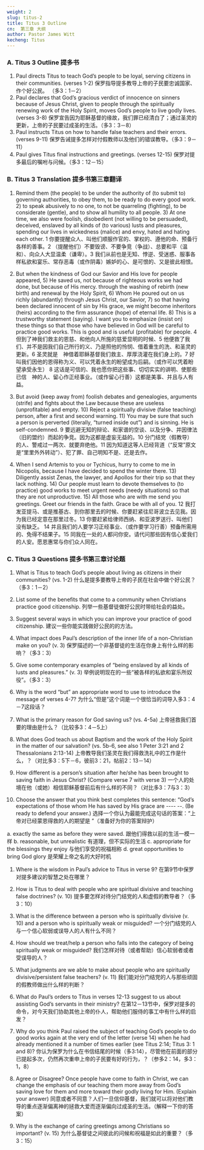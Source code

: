 ```yaml
---
weight: 2
slug: titus-2
title: Titus 3 Outline
cn:  第三章 大纲
author: Pastor James Witt
kecheng: Titus
---
```


### A. Titus 3 Outline 提多书

1.  Paul directs Titus to teach God’s people to be loyal, serving citizens in their communities. (verses 1-2) 保罗指导提多教导上帝的子民要忠诚国家、作个好公民。 （多3：1－2）
2.  Paul declares that God’s gracious verdict of innocence on sinners because of Jesus Christ, given to people through the spiritually renewing work of the Holy Spirit, moves God’s people to live godly lives. (verses 3-8) 保罗宣告因为耶稣基督的缘故，我们罪已经清白了；通过圣灵的更新，上帝的子民要过成圣的生活。（多3：3－8）
3.  Paul instructs Titus on how to handle false teachers and their errors. (verses 9-11) 保罗告诫提多怎样对付假教师以及他们的错误教导。（多3：9－11）
4.  Paul gives Titus final instructions and greetings. (verses 12-15) 保罗对提多最后的嘱咐与问候。（多3：12－15）

### B. Titus 3 Translation 提多书第三章翻译

1) Remind them (the people) to be under the authority of (to submit to) governing authorities, to obey them, to be ready to do every good work. 2) to speak abusively to no one, to not be quarreling (fighting), to be considerate (gentle), and to show all humility to all people. 3) At one time, we also were foolish, disobedient (not willing to be persuaded), deceived, enslaved by all kinds of (to various) lusts and pleasures, spending our lives in wickedness (malice) and envy, hated and hating each other. 1 你要提醒众人、叫他们顺服作官的、掌权的、遵他的命、预备行各样的善事。2 （提醒他们）不要毁谤、不要争竞（争战）、总要和平（温和）、向众人大显温柔（谦卑）。3 我们从前也是无知、悖逆、受迷惑、服事各样私欲和宴乐、常存恶毒（或作阴毒）嫉妒的心、是可恨的、又是彼此相恨。

4) But when the kindness of God our Savior and His love for people appeared, 5) He saved us, not because of righteous works we had done, but because of His mercy. through the washing of rebirth (new birth) and renewal by the Holy Spirit, 6) Whom He poured out on us richly (abundantly) through Jesus Christ, our Savior, 7) so that having been declared innocent of sin by His grace, we might become inheritors (heirs) according to the firm assurance (hope) of eternal life. 8) This is a trustworthy statement (saying). I want you to emphasize (insist on) these things so that those who have believed in God will be careful to practice good works. This is good and is useful (profitable) for people. 4 但到了神我们救主的恩慈、和他向人所施的慈爱显明的时候、5 他便救了我们、并不是因我们自己所行的义、乃是照他的怜悯、借着重生的洗、和圣灵的更新。6 圣灵就是　神借着耶稣基督我们救主、厚厚浇灌在我们身上的。7 好叫我们因他的恩得称为义、可以凭着永生的盼望成为后嗣。（或作可以凭着盼望承受永生） 8 这话是可信的、我也愿你把这些事、切切实实的讲明、使那些已信　神的人、留心作正经事业。（或作留心行善）这都是美事、并且与人有益。

9) But avoid (keep away from) foolish debates and genealogies, arguments (strife) and fights about the Law because these are useless (unprofitable) and empty. 10) Reject a spiritually divisive (false teaching) person, after a first and second warning. 11) You may be sure that such a person is perverted (literally, “turned inside out”) and is sinning. He is self-condemned. 9 要远避无知的辩论、和家谱的空谈、以及分争、并因律法（旧的盟约）而起的争竞。因为这都是虚妄无益的。10 分门结党（假教导）的人、警戒过一两次、就要弃绝他。11 因为知道这等人已经背道（“反常”原文是“里里外外转动”）、犯了罪、自己明知不是、还是去作。

12) When I send Artemis to you or Tychicus, hurry to come to me in Nicopolis, because I have decided to spend the winter there. 13) Diligently assist Zenas, the lawyer, and Apollos for their trip so that they lack nothing. 14) Our people must learn to devote themselves to (to practice) good works to meet urgent needs (needy situations) so that they are not unproductive. 15) All those who are with me send you greetings. Greet our friends in the faith. Grace be with all of you. 12 我打发亚提马、或是推基古、到你那里去的时候、你要赶紧往尼哥波立去见我。因为我已经定意在那里过冬。13 你要赶紧给律师西纳、和亚波罗送行、叫他们没有缺乏。 14 并且我们的人要学习正经事业、（或作要学习行善）预备所需用的、免得不结果子。15 同我在一处的人都问你安。请代问那些因有信心爱我们的人安。愿恩惠常与你们众人同在。

### C. Titus 3 Questions 提多书第三章讨论题

1.  What is Titus to teach God’s people about living as citizens in their communities? (vs. 1-2) 什么是提多要教导上帝的子民在社会中做个好公民？（多3：1－2）

2.  List some of the benefits that come to a community when Christians practice good citizenship. 列举一些基督徒做好公民时带给社会的益处。

3.  Suggest several ways in which you can improve your practice of good citizenship. 建议一些你能实践做好公民的的方法。

4.  What impact does Paul’s description of the inner life of a non-Christian make on you? (v. 3) 保罗描述的一个非基督徒的生活在你身上有什么样的影响？（多3：3）

5.  Give some contemporary examples of “being enslaved by all kinds of lusts and pleasures.” (v. 3) 举例说明现在的一些“被各样的私欲和宴乐所奴役”。（多3：3）

6.  Why is the word “but” an appropriate word to use to introduce the message of verses 4-7? 为什么“但是”这个词是一个很恰当的词导入多3：4－7这段话？

7.  What is the primary reason for God saving us? (vs. 4-5a) 上帝拯救我们首要的理由是什么？（比较多3：4－5上）

8.  What does God teach us about Baptism and the work of the Holy Spirit in the matter of our salvation? (vs. 5b-6, see also 1 Peter 3:21 and 2 Thessalonians 2:13-14) 上帝教导我们圣灵在我们得救洗礼中的工作是什么，？（对比多3：5下－6，彼前3：21，帖前2：13－14）

9.  How different is a person’s situation after he/she has been brought to saving faith in Jesus Christ? (Compare verse 7 with verse 3) 一个人的处境在他（或她）相信耶稣基督前后有什么样的不同？（对比多3：7与3：3）

10.  Choose the answer that you think best completes this sentence: “God’s expectations of those whom He has saved by His grace are ---- --. (Be ready to defend your answer.) 选择一个你认为最能完成这句话的答案：“上帝对已经蒙恩得救的人的期望是 ”（准备好为你的答案辩护）

a. exactly the same as before they were saved. 跟他们得救以前的生活一模一样 b. reasonable, but unrealistic 有道理，但不实际的生活 c. appropriate for the blessings they enjoy 与他们享受的祝福相称 d. great opportunities to bring God glory 是荣耀上帝之名的大好时机

1.  Where is the wisdom in Paul’s advice to Titus in verse 9? 在第9节中保罗对提多建议的智慧之处在哪里？

2.  How is Titus to deal with people who are spiritual divisive and teaching false doctrines? (v. 10) 提多要怎样对待分门结党的人和虚假的教导者？（多3：10）

3.  What is the difference between a person who is spiritually divisive (v. 10) and a person who is spiritually weak or misguided? 一个分门结党的人与一个信心软弱或误导人的人有什么不同？

4.  How should we treat/help a person who falls into the category of being spiritually weak or misguided? 我们怎样对待（或者帮助）信心软弱者或者受误导的人？

5.  What judgments are we able to make about people who are spiritually divisive/persistent false teachers? (v. 11) 我们能对分门结党的人与那些顽固的假教师做出什么样的判断？

6.  What do Paul’s orders to Titus in verses 12-13 suggest to us about assisting God’s servants in their ministry? 在第12－13节中，保罗对提多的命令，对今天我们协助其他上帝的仆人，帮助他们服侍的事工中有什么样的启发？

7.  Why do you think Paul raised the subject of teaching God’s people to do good works again at the very end of the letter (verse 14) when he had already mentioned it a number of times earlier (see Titus 2:14; Titus 3: 1 and 8)? 你认为保罗为什么在书信结尾的时候（多3:14），尽管他在前面的部分已提起多次，仍然再次重申上帝的子民要有好的行为，？（参多2：14，多3：1，8）

8.  Agree or Disagree? Once people have come to faith in Christ, we can change the emphasis of our teaching them more away from God’s saving love for them and more toward their godly living for Him. (Explain your answer) 同意或者不同意？人们一旦信仰基督，我们就可以将对他们教导的重点逐渐偏离神的拯救大爱而逐渐偏向过成圣的生活。（解释一下你的答案）

9.  Why is the exchange of caring greetings among Christians so important? (v. 15) 为什么基督徒之间彼此的问候和祝福是如此的重要？（多3：15）
